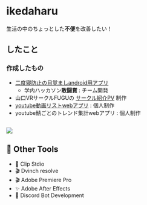 # ikedaharu


生活の中のちょっとした**不便**を改善したい！

## したこと
### 作成したもの
- [二度寝防止の目覚ましandroid用アプリ](https://github.com/Kamebuchi-Shu/alarm-clock)
  - 学内ハッカソン**敢闘賞** : チーム開発
- 山口VRサークルFUGUの [サークル紹介PV](https://www.youtube.com/watch?v=aIyh6qhdbw8) 制作   
- [youtube動画リストwebアプリ](https://github.com/ikedaharu/youtube-video-manager) : 個人制作
- youtube鯖ごとのトレンド集計webアプリ : 個人制作

## 
<p align="left">
  <img src="https://skillicons.dev/icons?i=python,js,html,css,linux,vscode,unity" />
</p>

## 🎨 Other Tools
- 🎨 Clip Stdio
- 🎬 Dvinch resolve
- 🎬 Adobe Premiere Pro
- ✨ Adobe After Effects
- 💬 Discord Bot Development
